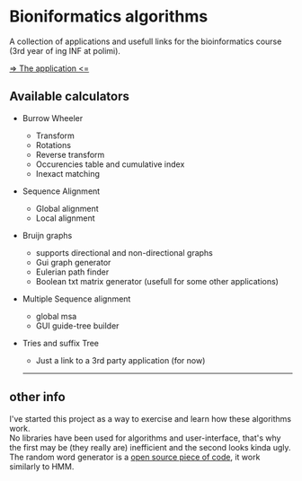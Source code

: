 # Bioniformatics algorithms

A collection of applications and usefull links for the bioinformatics course (3rd year of ing INF at polimi).

[=> The application <=](https://nicolazarbo.github.io/bioinf-html-js-algorithms/)

## Available calculators

- Burrow Wheeler 
  - Transform
  - Rotations
  - Reverse transform
  - Occurencies table and cumulative index
  - Inexact matching
- Sequence Alignment
  - Global alignment
  - Local alignment
- Bruijn graphs
  - supports directional and non-directional graphs
  - Gui graph generator
  - Eulerian path finder
  - Boolean txt matrix generator (usefull for some other applications)
- Multiple Sequence alignment
  - global msa
  - GUI guide-tree builder 
  
- Tries and suffix Tree
  - Just a link to a 3rd party application (for now)
  
  -----
  
## other info

I've started this project as a way to exercise and learn how these algorithms work.   
No libraries have been used for algorithms and user-interface, that's why the first may be (they really are) inefficient and the second looks kinda ugly.   
The random word generator is a [open source piece of code](https://gist.github.com/swenzel/70beac153cdf23803f89), it work similarly to HMM.



